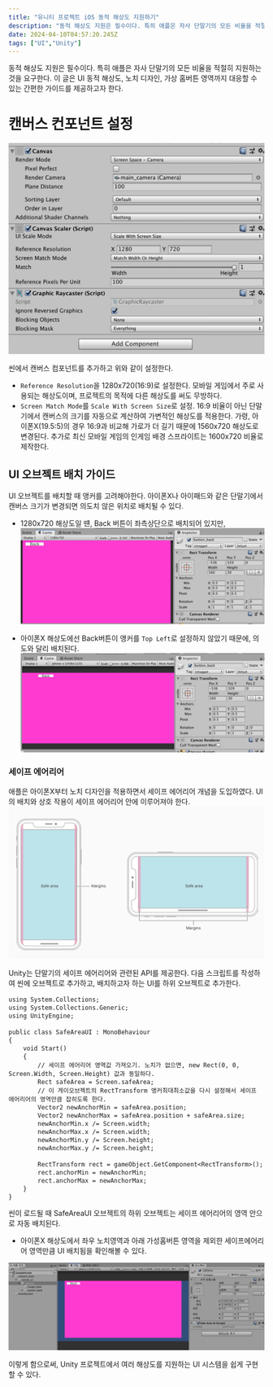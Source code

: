 ```yaml
---
title: "유니티 프로젝트 iOS 동적 해상도 지원하기"
description: "동적 해상도 지원은 필수이다. 특히 애플은 자사 단말기의 모든 비율을 적절히 지원하는 것을 요구한다. 이 글은 UI 동적 해상도, 노치 디자인, 가상 홈버튼 영역까지 대응할 수 있는 간편한 가이드를 제공하고자 한다."
date: 2024-04-10T04:57:20.245Z
tags: ["UI","Unity"]
---
```

동적 해상도 지원은 필수이다. 특히 애플은 자사 단말기의 모든 비율을 적절히 지원하는 것을 요구한다. 이 글은 UI 동적 해상도, 노치 디자인, 가상 홈버튼 영역까지 대응할 수 있는 간편한 가이드를 제공하고자 한다. 

# 캔버스 컨포넌트 설정
![](/images/4d2a84a3-32c6-460c-8cb5-2f756862adcc-image.png)

씬에서 캔버스 컴포넌트를 추가하고 위와 같이 설정한다.
- `Reference Resolution`을 1280x720(16:9)로 설정한다. 모바일 게임에서 주로 사용되는 해상도이며, 프로젝트의 목적에 다른 해상도를 써도 무방하다. 
- `Screen Match Mode`를  `Scale With Screen Size`로 설정. 16:9 비율이 아닌 단말기에서 캔버스의 크기를 자동으로 계산하여 가변적인 해상도를 적용한다. 가령, 아이폰X(19.5:5)의 경우 16:9과 비교해 가로가 더 길기 때문에 1560x720 해상도로 변경된다. 추가로 최신 모바일 게임의 인게임 배경 스프라이트는 1600x720 비율로 제작한다.

## UI 오브젝트 배치 가이드
UI 오브젝트를 배치할 때 앵커를 고려해야한다. 아이폰X나 아이패드와 같은 단말기에서 캔버스 크기가 변경되면 의도치 않은 위치로 배치될 수 있다. 

- 1280x720 해상도일 떈, Back 버튼이 좌측상단으로 배치되어 있지만,
![](/images/45762c98-dc50-456d-bf48-fedcbf140b2a-image.png)
 
 - 아이폰X 해상도에선 Back버튼이 앵커를 `Top Left`로 설정하지 않았기 때문에, 의도와 달리 배치된다. 
 ![](/images/a9c488a8-7d9f-4a32-8495-125124fb68cc-image.png)
 
 ### 세이프 에어리어
 애플은 아이폰X부터 노치 디자인을 적용하면서 세이프 에어리어 개념을 도입하였다. UI의 배치와 상호 작용이 세이프 에어리어 안에 이루어져야 한다.
 ![](/images/f69436a0-c33a-4caf-a022-6cbf61b042ee-image.png)

Unity는 단말기의 세이프 에어리어와 관련된 API를 제공한다. 다음 스크립트를 작성하여 씬에 오브젝트로 추가하고, 배치하고자 하는 UI를 하위 오브젝트로 추가한다.

```
using System.Collections;
using System.Collections.Generic;
using UnityEngine;

public class SafeAreaUI : MonoBehaviour
{
    void Start()
    {
        // 세이프 에어리어 영역값 가져오기. 노치가 없으면, new Rect(0, 0, Screen.Width, Screen.Height) 값과 동일하다.
        Rect safeArea = Screen.safeArea;
        // 이 게이오브젝트의 RectTransform 앵커최대최소값을 다시 설정해서 세이프 에어리어의 영역만큼 잡히도록 한다.
        Vector2 newAnchorMin = safeArea.position;
        Vector2 newAnchorMax = safeArea.position + safeArea.size;
        newAnchorMin.x /= Screen.width;
        newAnchorMax.x /= Screen.width;
        newAnchorMin.y /= Screen.height;
        newAnchorMax.y /= Screen.height;

        RectTransform rect = gameObject.GetComponent<RectTransform>();
        rect.anchorMin = newAnchorMin;
        rect.anchorMax = newAnchorMax;
    }
}
```

씬이 로드될 때  SafeAreaUI 오브젝트의 하위 오브젝트는 세이프 에어리어의 영역 안으로 자동 배치된다.

- 아이폰X 해상도에서 좌우 노치영역과 아래 가성홈버튼 영역을 제외한 세이프에어리어 영역만큼 UI 배치됨을 확인해볼 수 있다.

![](/images/07e7b20f-8bf8-404d-acb1-9f3f1bd37038-image.png)

이렇게 함으로써, Unity 프로젝트에서 여러 해상도를 지원하는 UI 시스템을 쉽게 구현할 수 있다.